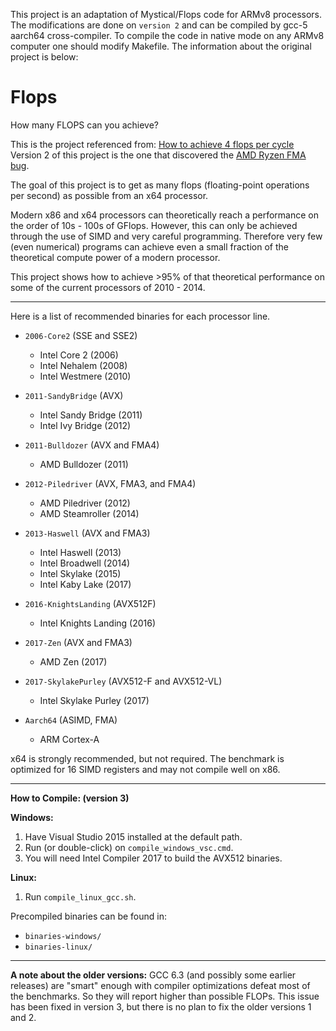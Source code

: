 This project is an adaptation of Mystical/Flops code for ARMv8 processors. The modifications are done on `version 2` and can be compiled by gcc-5 aarch64 cross-compiler. To compile the code in native mode on any ARMv8 computer one should modify Makefile. The information about the original project is below:


Flops
=====

How many FLOPS can you achieve?

This is the project referenced from: [How to achieve 4 flops per cycle](http://stackoverflow.com/q/8389648/922184)<br>
Version 2 of this project is the one that discovered the [AMD Ryzen FMA bug](https://www.digitaltrends.com/computing/ryzen-amd-bios-fix-fma3-crash/).

The goal of this project is to get as many flops (floating-point operations per second) as possible from an x64 processor.

Modern x86 and x64 processors can theoretically reach a performance on the order of 10s - 100s of GFlops.
However, this can only be achieved through the use of SIMD and very careful programming.
Therefore very few (even numerical) programs can achieve even a small fraction of the theoretical compute power of a modern processor.

This project shows how to achieve >95% of that theoretical performance on some of the current processors of 2010 - 2014.

-----

Here is a list of recommended binaries for each processor line.

 - `2006-Core2` (SSE and SSE2)
    - Intel Core 2 (2006)
    - Intel Nehalem (2008)
    - Intel Westmere (2010)

 - `2011-SandyBridge` (AVX)
    - Intel Sandy Bridge (2011)
    - Intel Ivy Bridge (2012)

 - `2011-Bulldozer` (AVX and FMA4)
    - AMD Bulldozer (2011)

 - `2012-Piledriver` (AVX, FMA3, and FMA4)
    - AMD Piledriver (2012)
    - AMD Steamroller (2014)

 - `2013-Haswell` (AVX and FMA3)
    - Intel Haswell (2013)
    - Intel Broadwell (2014)
    - Intel Skylake (2015)
    - Intel Kaby Lake (2017)

 - `2016-KnightsLanding` (AVX512F)
    - Intel Knights Landing (2016)

 - `2017-Zen` (AVX and FMA3)
    - AMD Zen (2017)

 - `2017-SkylakePurley` (AVX512-F and AVX512-VL)
    - Intel Skylake Purley (2017)

 - `Aarch64` (ASIMD, FMA)
    - ARM Cortex-A

x64 is strongly recommended, but not required. The benchmark is optimized for 16 SIMD registers and may not compile well on x86.

-----

**How to Compile: (version 3)**

**Windows:**
 1. Have Visual Studio 2015 installed at the default path.
 2. Run (or double-click) on `compile_windows_vsc.cmd`.
 3. You will need Intel Compiler 2017 to build the AVX512 binaries.

**Linux:**
 1. Run `compile_linux_gcc.sh`.

Precompiled binaries can be found in:
 - `binaries-windows/`
 - `binaries-linux/`

-----

**A note about the older versions:**
GCC 6.3 (and possibly some earlier releases) are "smart" enough with compiler optimizations defeat most of the benchmarks. So they will report higher than possible FLOPs. This issue has been fixed in version 3, but there is no plan to fix the older versions 1 and 2.
